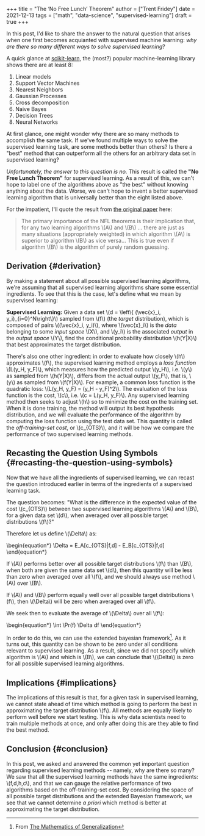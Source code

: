 +++
title = "The ‘No Free Lunch’ Theorem"
author = ["Trent Fridey"]
date = 2021-12-13
tags = ["math", "data-science", "supervised-learning"]
draft = true
+++

In this post, I'd like to share the answer to the natural question that arises when one first becomes acquianted with supervised machine learning: _why are there so many different ways to solve supervised learning_?

A quick glance at [scikit-learn](https://scikit-learn.org/stable/), the (most?) popular machine-learning library shows there are at least 8:

1.  Linear models
2.  Support Vector Machines
3.  Nearest Neighbors
4.  Gaussian Processes
5.  Cross decomposition
6.  Naive Bayes
7.  Decision Trees
8.  Neural Networks

At first glance, one might wonder why there are so many methods to accomplish the same task.
If we've found multiple ways to solve the supervised learning task, are some methods better than others?
Is there a "best" method that can outperform all the others for an arbitrary data set in supervised learning?

_Unfortunately, the answer to this question is no._
This result is called the **"No Free Lunch Theorem"** for supervised learning.
As a result of this, we can't hope to label one of the algorithms above as "the best" without knowing anything about the data.
Worse, we can't hope to invent a better supervised learning algorithm that is universally better than the eight listed above.

For the impatient, I'll quote the result from [the original paper](https://direct.mit.edu/neco/article-abstract/8/7/1341/6016/The-Lack-of-A-Priori-Distinctions-Between-Learning) here:

>
>
> The primary importance of the NFL theorems is their implication that, for any two learning algorithms \\(A\\) and \\(B\\) ... there are just as many situations (appropriately weighted) in which algorithm \\(A\\) is superior to algorithm \\(B\\) as vice versa... This is true even if algorithm \\(B\\) is the algorithm of purely random guessing.


## Derivation {#derivation}

By making a statement about all possible supervised learning algorithms, we're assuming that all supervised learning algorithms share some essential ingredients.
To see that this is the case, let's define what we mean by supervised learning:

**Supervised Learning:** Given a data set \\(d = \left\\{ (\vec{x}\_i, y\_i)\_{i=0}^N\right\\}\\) sampled from \\(f\\) (the _target_ distribution), which is composed of pairs \\((\vec{x}\_i, y\_i)\\), where \\(\vec{x}\_i\\) is the _data_ belonging to some _input space_ \\(X\\), and \\(y\_i\\) is the associated _output_ in the _output space_ \\(Y\\), find the conditional probability distribution \\(h(Y|X)\\) that best approximates the target distribution.

There's also one other ingredient: in order to evaluate how closely \\(h\\) approximates \\(f\\), the supervised learning method employs a _loss function_ \\(L(y\_H, y\_F)\\), which measures how the predicted output \\(y\_H\\), i.e. \\(y\\) as sampled from  \\(h(Y|X)\\), differs from the actual output \\(y\_F\\), that is, \\(y\\) as sampled from \\(f(Y|X)\\).
For example, a common loss function is the quadratic loss: \\(L(y\_H, y\_F) = (y\_H - y\_F)^2\\).
The evaluation of the loss function is the cost, \\(c\\), i.e. \\(c = L(y\_H, y\_F)\\).
Any supervised learning method then seeks to adjust \\(h\\) so to minimize the cost on the training set.
When it is done training, the method will output its best hypothesis distribution, and we will evaluate the performance of the algorithm by computing the loss function using the test data set.
This quantity is called the _off-training-set cost_, or \\(c\_{OTS}\\), and it will be how we compare the performance of two supervised learning methods.


## Recasting the Question Using Symbols {#recasting-the-question-using-symbols}

Now that we have all the ingredients of supervised learning, we can recast the question introduced earlier in terms of the ingredients of a supervised learning task.

The question becomes: "What is the difference in the expected value of the cost \\(c\_{OTS}\\) between two supervised learning algorithms \\(A\\) and \\(B\\), for a given data set \\(d\\), when averaged over all possible target distributions \\(f\\)?"

Therefore let us define \\(\Delta\\) as:

\begin{equation\*}
\Delta = E\_A[c\_{OTS}|f,d] - E\_B[c\_{OTS}|f,d]
\end{equation\*}

If \\(A\\) performs better over all possible target distributions \\(f\\) than \\(B\\), when both are given the same data set \\(d\\), then this quantity will be less than zero when averaged over all \\(f\\), and we should always use method \\(A\\) over \\(B\\).

If \\(A\\) and \\(B\\) perform equally well over all possible target distributions \\(f\\), then \\(\Delta\\) will be zero when averaged over all \\(f\\).

We seek then to evaluate the average of \\(\Delta\\) over all \\(f\\):

\begin{equation\*}
\int \Pr(f) \Delta df
\end{equation\*}

In order to do this, we can use the extended bayesian framework[^fn:1].
As it turns out, this quantity can be shown to be zero under all conditions relevant to supervised learning.
As a result, since we did not specify which algorithm is \\(A\\) and which is \\(B\\), we can conclude that \\(\Delta\\) is zero for all possible supervised learning algorithms.


## Implications {#implications}

The implications of this result is that, for a given task in supervised learning, we cannot state ahead of time which method is going to perform the best in approximating the target distribution \\(f\\).
All methods are equally likely to perform well before we start testing.
This is why data scientists need to train multiple methods at once, and only after doing this are they able to find the best method.


## Conclusion {#conclusion}

In this post, we asked and answered the common yet important question regarding supervised learning methods -- namely, why are there so many?
We saw that all the supervised learning methods have the same ingredients: \\(f,d,h,c\\), and that we can gauge the relative performance of two algorithms based on the off-training-set cost.
By considering the space of all possible target distributions and the extended Bayesian framework, we see that we cannot determine _a priori_ which method is better at approximating the target distribution.

[^fn:1]: From [The Mathematics of Generalization](https://www.google.com/books/edition/The%5FMathematics%5FOf%5FGeneralization/6GdQDwAAQBAJ?hl=en&gbpv=1&printsec=frontcover)
